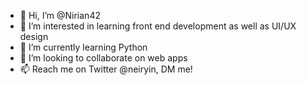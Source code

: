 - 👋 Hi, I’m @Nirian42
- 👀 I’m interested in learning front end development as well as UI/UX design
- 🌱 I’m currently learning Python
- 💞️ I’m looking to collaborate on web apps
- 📫 Reach me on Twitter @neiryin, DM me!

<!---
Nirian42/Nirian42 is a ✨ special ✨ repository because its `README.md` (this file) appears on your GitHub profile.
You can click the Preview link to take a look at your changes.
--->
